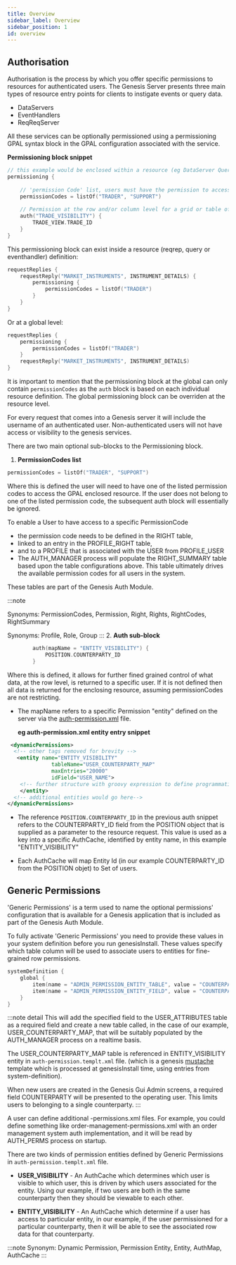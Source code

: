 ```yaml
---
title: Overview
sidebar_label: Overview
sidebar_position: 1
id: overview
---
```


## Authorisation
Authorisation is the process by which you offer specific permissions to resources for authenticated users. 
The Genesis Server presents three main types of resource entry points for clients to instigate events or query data.

- DataServers  
- EventHandlers  
- ReqReqServer

All these services can be optionally permissioned using a permissioning GPAL syntax block in the GPAL configuration associated with the service. 

**Permissioning block snippet**
```kotlin
// this example would be enclosed within a resource (eg DataServer Query) specific block
permissioning {
    
    // 'permission Code' list, users must have the permission to access the enclosing resource
    permissionCodes = listOf("TRADER", "SUPPORT")
    
    // Permission at the row and/or column level for a grid or table of data
    auth("TRADE_VISIBILITY") {
        TRADE_VIEW.TRADE_ID
    }
}
```

This permissioning block can exist inside a resource (reqrep, query or eventhandler) definition:
```kotlin
requestReplies {
    requestReply("MARKET_INSTRUMENTS", INSTRUMENT_DETAILS) {
        permissioning {
            permissionCodes = listOf("TRADER")
        }
    }
}
```

Or at a global level:
```kotlin
requestReplies {
    permissioning {
        permissionCodes = listOf("TRADER")
    }
    requestReply("MARKET_INSTRUMENTS", INSTRUMENT_DETAILS)
}
```

It is important to mention that the permissioning block at the global can only contain `permissionCodes` as the `auth` block is based on each individual resource definition. The global permissioning block can be overriden at the resource level.

For every request that comes into a Genesis server it will include the username of an authenticated user. 
Non-authenticated users will not have access or visibility to the genesis services.


There are two main optional sub-blocks to the Permissioning block.

1. **PermissionCodes list**
```kotlin
permissionCodes = listOf("TRADER", "SUPPORT")
```

  Where this is defined the user will need to have one of the listed permission codes to access the GPAL enclosed resource. 
  If the user does not belong to one of the listed permission code, the subsequent auth block will essentially be ignored.

  To enable a User to have access to a specific PermissionCode

  - the permission code needs to be defined in the RIGHT table,
  - linked to an entry in the PROFILE_RIGHT table,
  - and to a PROFILE that is associated with the USER from PROFILE_USER
  - The AUTH_MANAGER process will populate the RIGHT_SUMMARY table based upon the table configurations above. This table ultimately drives the available permission codes for all users in the system. 
  
  These tables are part of the Genesis Auth Module.

:::note

  Synonyms: PermissionCodes, Permission, Right, Rights, RightCodes, RightSummary

  Synonyms: Profile, Role, Group
:::
2. **Auth sub-block**
 
```kotlin
        auth(mapName = "ENTITY_VISIBILITY") {
            POSITION.COUNTERPARTY_ID
        }
```

Where this is defined, it allows for further fined grained control of what data, at the row level, is returned to a specific user. 
If it is not defined then all data is returned for the enclosing resource, assuming permissionCodes are not restricting.

- The mapName refers to a specific Permission "entity" defined on the server via the [auth-permission.xml](/platform-reference/authentication-and-authorisation/authorisation#defining-a-permission-rule) file.

  **eg auth-permission.xml entity entry snippet**
```xml
 <dynamicPermissions>
  <!-- other tags removed for brevity -->
   <entity name="ENTITY_VISIBILITY"
              tableName="USER_COUNTERPARTY_MAP"
              maxEntries="20000"
              idField="USER_NAME">
    <!-- further structure with groovy expression to define programmatic control and define an AuthMap -->
    </entity>
  <!-- additional entities would go here-->
</dynamicPermissions>
```
- The reference ```POSITION.COUNTERPARTY_ID``` in the previous auth snippet refers to the COUNTERPARTY_ID field from the POSITION object that is supplied as a parameter to the resource request. 
This value is used as a key into a specific AuthCache, identified by entity name, in this example "ENTITY_VISIBILITY"

- Each AuthCache will map Entity Id (in our example COUNTERPARTY_ID from the POSITION objet)  to Set of users.

## Generic Permissions

'Generic Permissions' is a term used to name the optional permissions' configuration that is available for a Genesis application 
that is included as part of the Genesis Auth Module.

To fully activate 'Generic Permissions' you need to provide these values in your system definition before you run genesisInstall.
These values specify which table column will be used to associate users to entities for fine-grained row permissions.


```kotlin
systemDefinition {
    global {
        item(name = "ADMIN_PERMISSION_ENTITY_TABLE", value = "COUNTERPARTY")
        item(name = "ADMIN_PERMISSION_ENTITY_FIELD", value = "COUNTERPARTY_ID")
    }
}
```

:::note detail
This will add the specified field to the USER_ATTRIBUTES table as a required field and create a new table called, in the case of our example, USER_COUNTERPARTY_MAP,
that will be suitably populated by the AUTH_MANAGER process on a realtime basis. 

The USER_COUNTERPARTY_MAP table is referenced in ENTITY_VISIBILITY entity in ```auth-permission.templt.xml``` file. (which is a genesis [mustache](https://en.wikipedia.org/wiki/Mustache_(template_system))
template which is processed at genesisInstall time, using entries from system-definition).

When new users are created in the Genesis Gui Admin screens, a required field COUNTERPARTY will be presented to the operating user. This limits users to belonging to a single counterparty.
:::

A user can define additional -permissions.xml files. For example, you could define something like order-management-permissions.xml with 
an order management system auth implementation, and it will be read by AUTH_PERMS process on startup.

There are two kinds of permission entities defined by Generic Permissions in ```auth-permission.templt.xml``` file.

- **USER_VISIBILITY** - An AuthCache which determines which user is visible to which user, this is driven by which users associated for the entity. Using our example, if two users are both in the same counterparty then they should be viewable to each other.

- **ENTITY_VISIBILITY** - An AuthCache which determine if a user has access to particular entity, in our example, if the user permissioned for a particular counterparty, then it will be able to see the associated row data for that counterparty.


:::note
Synonym: Dynamic Permission, Permission Entity, Entity, AuthMap, AuthCache
:::